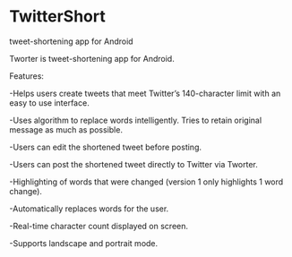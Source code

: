 TwitterShort
============

tweet-shortening app for Android

Tworter is tweet-shortening app for Android.

Features: 
<p>
-Helps users create tweets that meet Twitter’s 140-character limit with an easy to use interface. <p>
-Uses algorithm to replace words intelligently. Tries to retain original message as much as possible. <p>
-Users can edit the shortened tweet before posting. <p>
-Users can post the shortened tweet directly to Twitter via Tworter. <p>
-Highlighting of words that were changed (version 1 only highlights 1 word change). <p>
-Automatically replaces words for the user. <p>
-Real-time character count displayed on screen. <p> 
-Supports landscape and portrait mode. <p>

